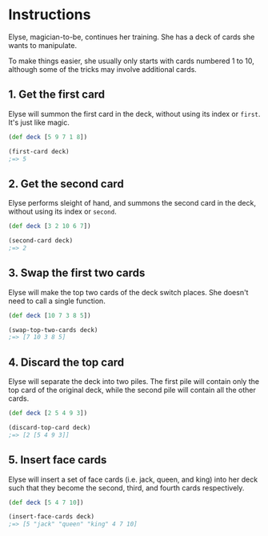 # Instructions

Elyse, magician-to-be, continues her training. She has a deck of cards she wants to manipulate.

To make things easier, she usually only starts with cards numbered 1 to 10, although some of the tricks may involve additional cards.

## 1. Get the first card

Elyse will summon the first card in the deck, without using its index or `first`. It's just like magic.

```clojure
(def deck [5 9 7 1 8])

(first-card deck)
;=> 5
```

## 2. Get the second card

Elyse performs sleight of hand, and summons the second card in the deck, without using its index or `second`.

```clojure
(def deck [3 2 10 6 7])

(second-card deck)
;=> 2
```

## 3. Swap the first two cards

Elyse will make the top two cards of the deck switch places. She doesn't need to call a single function.

```clojure
(def deck [10 7 3 8 5])

(swap-top-two-cards deck)
;=> [7 10 3 8 5]
```

## 4. Discard the top card

Elyse will separate the deck into two piles. The first pile will contain only the top card of the original deck, while the second pile will contain all the other cards.

```clojure
(def deck [2 5 4 9 3])

(discard-top-card deck)
;=> [2 [5 4 9 3]]
```

## 5. Insert face cards

Elyse will insert a set of face cards (i.e. jack, queen, and king) into her deck such that they become the second, third, and fourth cards respectively.

```clojure
(def deck [5 4 7 10])

(insert-face-cards deck)
;=> [5 "jack" "queen" "king" 4 7 10]
```
